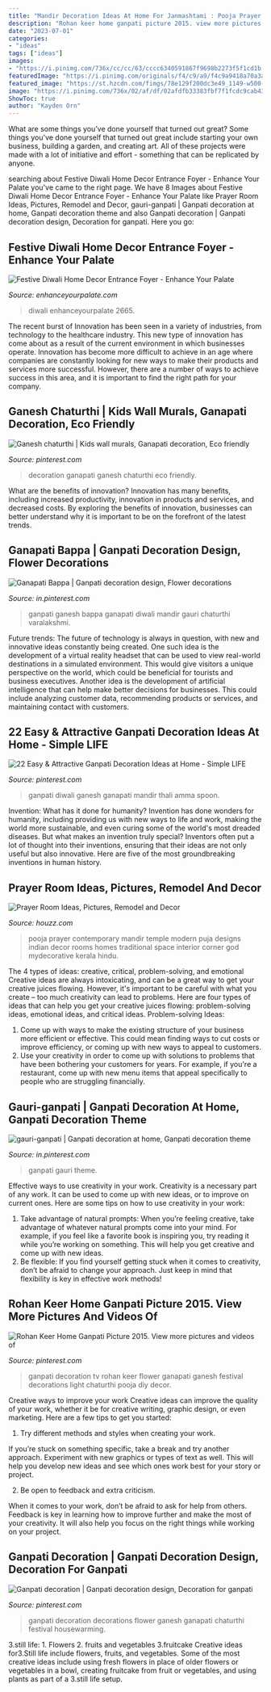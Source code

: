 ```yaml
---
title: "Mandir Decoration Ideas At Home For Janmashtami : Pooja Prayer Contemporary Mandir Temple Modern Puja Designs Indian Decor Rooms Homes Traditional Space Interior Corner God Mydecorative Kerala Hindu"
description: "Rohan keer home ganpati picture 2015. view more pictures and videos of"
date: "2023-07-01"
categories:
- "ideas"
tags: ["ideas"]
images:
- "https://i.pinimg.com/736x/cc/cc/63/cccc6340591867f9698b2273f5f1cd1b.jpg"
featuredImage: "https://i.pinimg.com/originals/f4/c9/a9/f4c9a9418a70a3a42eb156af7e271285.jpg"
featured_image: "https://st.hzcdn.com/fimgs/78e129f200dc3e49_1149-w500-h666-b0-p0--contemporary.jpg"
image: "https://i.pinimg.com/736x/02/af/df/02afdfb33383fbf7f1fcdc9cab431029.jpg"
ShowToc: true
author: "Kayden Orn"
---
```



What are some things you’ve done yourself that turned out great?
Some things you've done yourself that turned out great include starting your own business, building a garden, and creating art. All of these projects were made with a lot of initiative and effort - something that can be replicated by anyone.

	

		
searching about Festive Diwali Home Decor Entrance Foyer - Enhance Your Palate you've came to the right page. We have 8 Images about Festive Diwali Home Decor Entrance Foyer - Enhance Your Palate like Prayer Room Ideas, Pictures, Remodel and Decor, gauri-ganpati | Ganpati decoration at home, Ganpati decoration theme and also Ganpati decoration | Ganpati decoration design, Decoration for ganpati. Here you go:
		
    
## Festive Diwali Home Decor Entrance Foyer - Enhance Your Palate

<img loading=lazy src="https://www.enhanceyourpalate.com/wp-content/uploads/2018/11/Diwali-Decor_2665-e1570838162304.jpeg" onerror="this.onerror=null;this.src='https://tse1.mm.bing.net/th?id=OIP.rbzUhjrKSfPzAxQo8sHNQwHaJl&amp;pid=15.1';" alt="Festive Diwali Home Decor Entrance Foyer - Enhance Your Palate">

_Source: enhanceyourpalate.com_

>diwali enhanceyourpalate 2665. 

	

The recent burst of Innovation has been seen in a variety of industries, from technology to the healthcare industry. This new type of innovation has come about as a result of the current environment in which businesses operate. Innovation has become more difficult to achieve in an age where companies are constantly looking for new ways to make their products and services more successful. However, there are a number of ways to achieve success in this area, and it is important to find the right path for your company.

    
## Ganesh Chaturthi | Kids Wall Murals, Ganapati Decoration, Eco Friendly

<img loading=lazy src="https://i.pinimg.com/736x/cb/93/e8/cb93e8c05297d6fac1c45132288b7d50.jpg" onerror="this.onerror=null;this.src='https://tse2.mm.bing.net/th?id=OIP.hTWyGRNhfEL1aD0OPRQLEAHaJ3&amp;pid=15.1';" alt="Ganesh chaturthi | Kids wall murals, Ganapati decoration, Eco friendly">

_Source: pinterest.com_

>decoration ganapati ganesh chaturthi eco friendly. 

	

What are the benefits of innovation?
Innovation has many benefits, including increased productivity, innovation in products and services, and decreased costs. By exploring the benefits of innovation, businesses can better understand why it is important to be on the forefront of the latest trends.

    
## Ganapati Bappa | Ganpati Decoration Design, Flower Decorations

<img loading=lazy src="https://i.pinimg.com/736x/07/7f/4e/077f4ec2ede78d04338d6e71b17ed2e8.jpg" onerror="this.onerror=null;this.src='https://tse2.mm.bing.net/th?id=OIP.6T2mJ61meSD04EdeimVH9wHaKG&amp;pid=15.1';" alt="Ganapati Bappa | Ganpati decoration design, Flower decorations">

_Source: in.pinterest.com_

>ganpati ganesh bappa ganapati diwali mandir gauri chaturthi varalakshmi. 

	

Future trends:
The future of technology is always in question, with new and innovative ideas constantly being created. One such idea is the development of a virtual reality headset that can be used to view real-world destinations in a simulated environment. This would give visitors a unique perspective on the world, which could be beneficial for tourists and business executives. Another idea is the development of artificial intelligence that can help make better decisions for businesses. This could include analyzing customer data, recommending products or services, and maintaining contact with customers.

    
## 22 Easy &amp; Attractive Ganpati Decoration Ideas At Home - Simple LIFE

<img loading=lazy src="https://i.pinimg.com/736x/cc/cc/63/cccc6340591867f9698b2273f5f1cd1b.jpg" onerror="this.onerror=null;this.src='https://tse4.mm.bing.net/th?id=OIP.LjkaXxPOhEGwch9VanYWaAHaHa&amp;pid=15.1';" alt="22 Easy &amp; Attractive Ganpati Decoration Ideas at Home - Simple LIFE">

_Source: pinterest.com_

>ganpati diwali ganesh ganapati mandir thali amma spoon. 

	

Invention: What has it done for humanity?
Invention has done wonders for humanity, including providing us with new ways to life and work, making the world more sustainable, and even curing some of the world's most dreaded diseases. But what makes an invention truly special? Inventors often put a lot of thought into their inventions, ensuring that their ideas are not only useful but also innovative. Here are five of the most groundbreaking inventions in human history.

    
## Prayer Room Ideas, Pictures, Remodel And Decor

<img loading=lazy src="https://st.hzcdn.com/fimgs/78e129f200dc3e49_1149-w500-h666-b0-p0--contemporary.jpg" onerror="this.onerror=null;this.src='https://tse4.mm.bing.net/th?id=OIP.eyRiHKRHrO_5caGAD_9x9QHaJ3&amp;pid=15.1';" alt="Prayer Room Ideas, Pictures, Remodel and Decor">

_Source: houzz.com_

>pooja prayer contemporary mandir temple modern puja designs indian decor rooms homes traditional space interior corner god mydecorative kerala hindu. 

	

The 4 types of ideas: creative, critical, problem-solving, and emotional
Creative ideas are always intoxicating, and can be a great way to get your creative juices flowing. However, it's important to be careful with what you create – too much creativity can lead to problems. Here are four types of ideas that can help you get your creative juices flowing: problem-solving ideas, emotional ideas, and critical ideas.
Problem-solving Ideas: 
1) Come up with ways to make the existing structure of your business more efficient or effective. This could mean finding ways to cut costs or improve efficiency, or coming up with new ways to appeal to customers. 
2) Use your creativity in order to come up with solutions to problems that have been bothering your customers for years. For example, if you're a restaurant, come up with new menu items that appeal specifically to people who are struggling financially.

    
## Gauri-ganpati | Ganpati Decoration At Home, Ganpati Decoration Theme

<img loading=lazy src="https://i.pinimg.com/736x/02/af/df/02afdfb33383fbf7f1fcdc9cab431029.jpg" onerror="this.onerror=null;this.src='https://tse3.mm.bing.net/th?id=OIP.EZpdInzkayJUeV6D5dQZ8gHaJ4&amp;pid=15.1';" alt="gauri-ganpati | Ganpati decoration at home, Ganpati decoration theme">

_Source: in.pinterest.com_

>ganpati gauri theme. 

	

Effective ways to use creativity in your work.
Creativity is a necessary part of any work. It can be used to come up with new ideas, or to improve on current ones. Here are some tips on how to use creativity in your work: 
1. Take advantage of natural prompts: When you’re feeling creative, take advantage of whatever natural prompts come into your mind. For example, if you feel like a favorite book is inspiring you, try reading it while you’re working on something. This will help you get creative and come up with new ideas. 
2. Be flexible: If you find yourself getting stuck when it comes to creativity, don’t be afraid to change your approach. Just keep in mind that flexibility is key in effective work methods! 

    
## Rohan Keer Home Ganpati Picture 2015. View More Pictures And Videos Of

<img loading=lazy src="https://i.pinimg.com/originals/f4/c9/a9/f4c9a9418a70a3a42eb156af7e271285.jpg" onerror="this.onerror=null;this.src='https://tse4.mm.bing.net/th?id=OIP.hW4Uh4yyXvPr3RNdsroRxwHaLQ&amp;pid=15.1';" alt="Rohan Keer Home Ganpati Picture 2015. View more pictures and videos of">

_Source: pinterest.com_

>ganpati decoration tv rohan keer flower ganapati ganesh festival decorations light chaturthi pooja diy decor. 

	

Creative ways to improve your work
Creative ideas can improve the quality of your work, whether it be for creative writing, graphic design, or even marketing. Here are a few tips to get you started:
1. Try different methods and styles when creating your work.

If you’re stuck on something specific, take a break and try another approach. Experiment with new graphics or types of text as well. This will help you develop new ideas and see which ones work best for your story or project.

2. Be open to feedback and extra criticism.

When it comes to your work, don’t be afraid to ask for help from others. Feedback is key in learning how to improve further and make the most of your creativity. It will also help you focus on the right things while working on your project.


    
## Ganpati Decoration | Ganpati Decoration Design, Decoration For Ganpati

<img loading=lazy src="https://i.pinimg.com/originals/de/02/be/de02beff62e46a38d42e97962643a0ee.jpg" onerror="this.onerror=null;this.src='https://tse2.mm.bing.net/th?id=OIP.FFbwIX4XwTSr-T5rgrpN0AHaJ4&amp;pid=15.1';" alt="Ganpati decoration | Ganpati decoration design, Decoration for ganpati">

_Source: pinterest.com_

>ganpati decoration decorations flower ganesh ganapati chaturthi festival housewarming. 

	

3.still life: 1. Flowers 2. fruits and vegetables 3.fruitcake
Creative ideas for3.Still life include flowers, fruits, and vegetables. Some of the most creative ideas include using fresh flowers in place of older flowers or vegetables in a bowl, creating fruitcake from fruit or vegetables, and using plants as part of a 3.still life setup.

